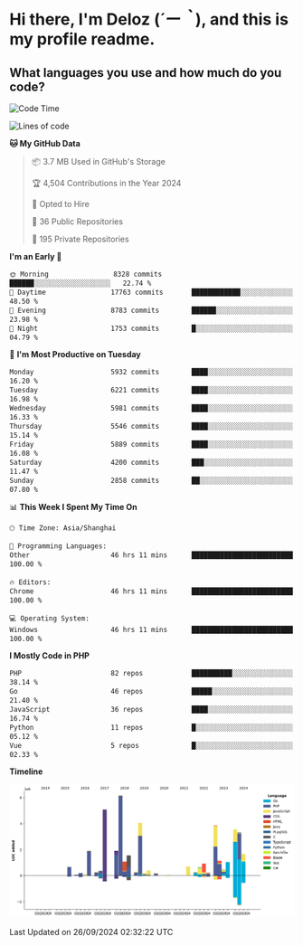 # **Hi there, I'm Deloz (*´ー｀*), and this is my profile readme.**

## **What languages you use and how much do you code?**

<!--START_SECTION:waka-->
![Code Time](http://img.shields.io/badge/Code%20Time-4%2C716%20hrs%2013%20mins-blue)

![Lines of code](https://img.shields.io/badge/From%20Hello%20World%20I%27ve%20Written-42.1%20million%20lines%20of%20code-blue)

**🐱 My GitHub Data** 

> 📦 3.7 MB Used in GitHub's Storage 
 > 
> 🏆 4,504 Contributions in the Year 2024
 > 
> 💼 Opted to Hire
 > 
> 📜 36 Public Repositories 
 > 
> 🔑 195 Private Repositories 
 > 
**I'm an Early 🐤** 

```text
🌞 Morning                8328 commits        ██████░░░░░░░░░░░░░░░░░░░   22.74 % 
🌆 Daytime                17763 commits       ████████████░░░░░░░░░░░░░   48.50 % 
🌃 Evening                8783 commits        ██████░░░░░░░░░░░░░░░░░░░   23.98 % 
🌙 Night                  1753 commits        █░░░░░░░░░░░░░░░░░░░░░░░░   04.79 % 
```
📅 **I'm Most Productive on Tuesday** 

```text
Monday                   5932 commits        ████░░░░░░░░░░░░░░░░░░░░░   16.20 % 
Tuesday                  6221 commits        ████░░░░░░░░░░░░░░░░░░░░░   16.98 % 
Wednesday                5981 commits        ████░░░░░░░░░░░░░░░░░░░░░   16.33 % 
Thursday                 5546 commits        ████░░░░░░░░░░░░░░░░░░░░░   15.14 % 
Friday                   5889 commits        ████░░░░░░░░░░░░░░░░░░░░░   16.08 % 
Saturday                 4200 commits        ███░░░░░░░░░░░░░░░░░░░░░░   11.47 % 
Sunday                   2858 commits        ██░░░░░░░░░░░░░░░░░░░░░░░   07.80 % 
```


📊 **This Week I Spent My Time On** 

```text
🕑︎ Time Zone: Asia/Shanghai

💬 Programming Languages: 
Other                    46 hrs 11 mins      █████████████████████████   100.00 % 

🔥 Editors: 
Chrome                   46 hrs 11 mins      █████████████████████████   100.00 % 

💻 Operating System: 
Windows                  46 hrs 11 mins      █████████████████████████   100.00 % 
```

**I Mostly Code in PHP** 

```text
PHP                      82 repos            ██████████░░░░░░░░░░░░░░░   38.14 % 
Go                       46 repos            █████░░░░░░░░░░░░░░░░░░░░   21.40 % 
JavaScript               36 repos            ████░░░░░░░░░░░░░░░░░░░░░   16.74 % 
Python                   11 repos            █░░░░░░░░░░░░░░░░░░░░░░░░   05.12 % 
Vue                      5 repos             █░░░░░░░░░░░░░░░░░░░░░░░░   02.33 % 
```



**Timeline**

![Lines of Code chart](https://raw.githubusercontent.com/deloz/deloz/main/assets/bar_graph.png)


 Last Updated on 26/09/2024 02:32:22 UTC
<!--END_SECTION:waka-->
